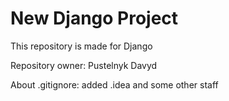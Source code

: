 # New Django Project

This repository is made for Django

Repository owner: Pustelnyk Davyd

About .gitignore: added .idea and some other staff
